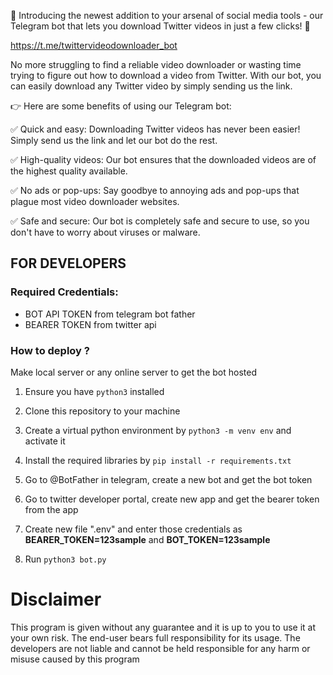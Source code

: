 📣 Introducing the newest addition to your arsenal of social media tools - our Telegram bot that lets you download Twitter videos in just a few clicks! 🎉

https://t.me/twittervideodownloader_bot

No more struggling to find a reliable video downloader or wasting time trying to figure out how to download a video from Twitter. With our bot, you can easily download any Twitter video by simply sending us the link.

👉 Here are some benefits of using our Telegram bot:

✅ Quick and easy: Downloading Twitter videos has never been easier! Simply send us the link and let our bot do the rest.

✅ High-quality videos: Our bot ensures that the downloaded videos are of the highest quality available.

✅ No ads or pop-ups: Say goodbye to annoying ads and pop-ups that plague most video downloader websites.

✅ Safe and secure: Our bot is completely safe and secure to use, so you don't have to worry about viruses or malware.


## FOR DEVELOPERS

### **Required Credentials**:
- BOT API TOKEN from telegram bot father
- BEARER TOKEN from twitter api

### **How to deploy ?**
	
Make local server or any online server to get the bot hosted
	
1. Ensure you have `python3` installed 

2. Clone this repository to your machine

3. Create a virtual python environment by `python3 -m venv env` and activate it

4. Install the required libraries by `pip install -r requirements.txt`

5. Go to @BotFather in telegram, create a new bot and get the bot token

6. Go to twitter developer portal, create new app and get the bearer token from the app

7. Create new file ".env" and enter those credentials as **BEARER_TOKEN=123sample** and **BOT_TOKEN=123sample**

8.   Run `python3 bot.py`

# Disclaimer

This program is given without any guarantee and it is up to you to use it at your own risk. The end-user bears full responsibility for its usage. The developers are not liable and cannot be held responsible for any harm or misuse caused by this program
